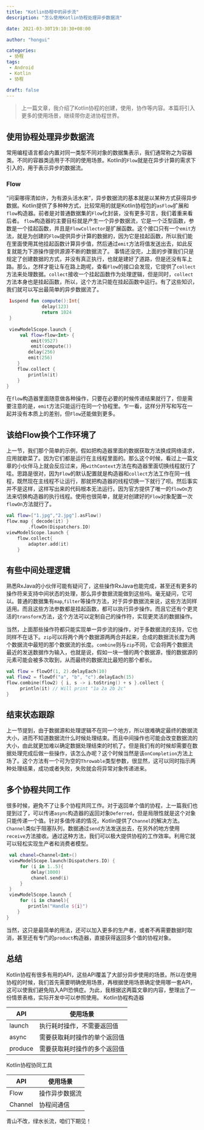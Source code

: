 ```yaml
---
title: "Kotlin协程中的异步流"
description: "怎么使用Kotlin协程处理异步数据流"

date: 2021-03-30T19:10:30+08:00

author: "hongui"

categories:
 - 协程
tags:
 - Android
 - Kotlin
 - 协程

draft: false
---
```


> 上一篇文章，我介绍了Kotlin协程的创建，使用，协作等内容。本篇将引入更多的使用场景，继续带你走进协程世界。

## 使用协程处理异步数据流
常用编程语言都会内置对同一类型不同对象的数据集表示，我们通常称之为容器类。不同的容器类适用于不同的使用场景。Kotlin的`Flow`就是在异步计算的需求下引入的，用于表示异步的数据流。

### Flow
“问渠哪得清如许，为有源头活水来”，异步数据流的基本就是以某种方式获得异步数据。Kotlin提供了多种种方式，比较常用的就是Kotlin协程包的`asFlow`扩展和`flow`构造器。前者是对普通数据集的`Flow`化封装，没有更多可言，我们着重来看后者。
`flow`构造器的主要目标就是产生一个异步数据流，它是一个泛型函数，参数是一个挂起函数，并且是`FlowCollector`是扩展函数。这个接口只有一个`emit`方法，就是为创建的`Flow`提供异步计算的数据的，因为它是挂起函数，所以我们能在里面使用其他挂起函数计算异步值，然后通过`emit`方法将值发送出去，如此反复就能为下游操作提供源源不断的数据流了。
事情还没完，上面的步骤我们只是规定了创建数据的方式，并没有真正执行，也就是建好了道路，但是还没有车上路。那么，怎样才能让车在路上跑呢，查看`Flow`的接口会发现，它提供了`collect`方法来处理数据。`collect`接收一个挂起函数作为处理逻辑，但是同时，`collect`方法本身也是挂起函数，所以，这个方法只能在挂起函数中运行。有了这些知识，我们就可以写出最简单的异步数据流了。
```kotlin
 1uspend fun compute():Int{
             delay(123)
             return 1024
 }
 
 viewModelScope.launch {
     val flow=flow<Int> {
         emit(9527)
         emit(compute())
        delay(256)
        emit(256)
    }
    flow.collect {
        println(it)
    }
}
```
在`flow`构造器里面随意做各种操作，只要在必要的时候传递结果就行了，但是需要注意的是，`emit`方法只能运行在同一个协程里。乍一看，这样分开写和写在一起并没有本质上的差别，但`Flow`还能做到更多。

## 该给Flow换个工作环境了
上一节，我们那个简单的示例，假如把构造器里面的数据获取方法换成网络请求，应用就歇菜了。因为它们都是运行在主线程里面的。那么这个时候，看过上一篇文章的小伙伴马上就会反应过来，用`withContext`方法在构造器里面切换线程就行了哇。思路是很对，因为`Flow`的默认配置就是构造器和`collect`方法工作在同一线程，既然现在主线程不让运行，那就把构造器的线程切换一下就行了呗。然后事实并不是这样，这样写出来的代码根本无法运行。因为官方提供了唯一的`flowOn`方法来切换构造器的执行线程。使用也很简单，就是对创建好的`Flow`对象配置一次`flowOn`方法就行了。
```kotlin
val flow=["1.jpg","2.jpg"].asFlow()
flow.map { decode(it) }
        .flowOn(Dispatchers.IO)
viewModelScope.launch {
    flow.collect{
        adapter.add(it)
    }
```
## 有些中间处理逻辑
熟悉RxJava的小伙伴可能有疑问了，这些操作RxJava也能完成，甚至还有更多的操作符来支持中间状态的处理，那么异步数据流能做到这些吗。毫无疑问，它可以。普通的数据集有`map`,`filter`等操作方法，对于异步数据流来说，这些方法同样适用。而且这些方法参数都是挂起函数，都可以执行异步操作。而且它还有个更灵活的`transform`方法，这个方法可以定制自己的操作符，实现更灵活的数据操作。

当然，上面那些操作符都只能实现单一异步流的操作，对于多数据流的支持，它也同样不在话下。`zip`可以将两个两个数据源两两合并起来，合成的数据流长度为两个数据流中最短的那个数据流的长度。`combine`则与`zip`不同，它会将两个数据流最近的发送数据作为输入，也就是说，假如一块一慢的两个数据源，慢的数据源的元素可能会被多次取到，从而最终的数据流比最短的那个都长。
```kotlin
val flow = flowOf(1, 2).delayEach(10)
val flow2 = flowOf("a", "b", "c").delayEach(15)
flow.combine(flow2) { i, s -> i.toString() + s }.collect {
     println(it) // Will print "1a 2a 2b 2c"
}
```
## 结束状态跟踪
上一节提到，由于数据源和处理逻辑不在同一个地方，所以很难确定最终的数据流大小，进而不知道数据流什么时候处理结束。而且中间操作也可能会改变数据流的大小，由此就更加难以确定数据处理结束的时机了。但是我们有的时候却需要在数据处理完成后做一些操作，该怎么办呢？这个时候当然是该`onCompletion`方法上场了。这个方法有一个可为空的`Throwable`类型参数，很显然，这可以同时指示两种处理结果，成功或者失败，失败就会将异常对象传递进来。

## 多个协程共同工作
很多时候，避免不了让多个协程共同工作。对于返回单个值的协程，上一篇我们也提到过了，可以传递`async`构造器的返回对象`Deferred`，但是局限性就是这个对象只能传递一个值。针对多值传递的情况，Kotlin提供了`Channel`的解决方法。`Channel`类似于阻塞队列，数据通过`send`方法发送出去，在另外的地方使用`receive`方法接收。通过这种方法，我们可以极大提供协程的工作效率。利用它就可以轻松实现生产者和消费者模型。
```kotlin
 val chanel=Channel<Int>()
 viewModelScope.launch(Dispatchers.IO) {
     for (i in 1..5){
         delay(1000)
         chanel.send(i)
     }
 }
 viewModelScope.launch { 
     for (i in chanel){
        println("Handle ${i}")
    }
}
```
当然，这只是最简单的用法，还可以加入更多的生产者，或者不再需要数据时取消，甚至还有专门的`product`构造器，直接获得返回多个值的协程对象。

## 总结
Kotlin协程有很多有用的API，这些API覆盖了大部分异步使用的场景。所以在使用协程的时候，我们首先需要明确使用场景，再根据使用场景确定使用哪一套API，这可以使我们避免陷入API恐惧症。为此，我根据这两篇文章的内容，整理出了一份情景表格，实际开发中可以参照使用。
Kotlin协程构造器

| API	| 使用场景 |
| ---   | ---     |
| launch |	执行耗时操作，不需要返回值 |
| async	| 需要获取耗时操作的单个返回值 |
| produce	| 需要获取耗时操作的多个返回值 |

Kotlin协程协同工具

| API	| 使用场景 |
| ---   | ---     |
| Flow |	操作异步数据流|
| Channel |	协程间通信 |

青山不改，绿水长流，咱们下期见！
